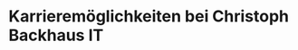 # Karrieremöglichkeiten bei Christoph Backhaus IT

<!--hier Inhalt zum Thema ausformulieren (README reicht vermutlich / keine Kapitel)-->
